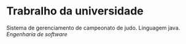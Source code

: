 # Trabralho da universidade #

Sistema de gerenciamento de campeonato de judo.
Linguagem java.
*Engenharia de software*
 
